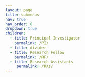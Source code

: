 ```yaml
---
layout: page
title: submenus
nav: true
nav_order: 8
dropdown: true
children:
  - title: Principal Investigator
    permalink: /PI/
  - title: divider
  - title: Research Fellow
    permalink: /RF/
  - title: Research Assistants
     permalink: /RAs/
---
```

